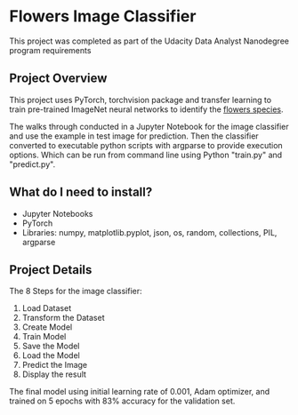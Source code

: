 # Flowers Image Classifier

This project was completed as part of the Udacity Data Analyst Nanodegree program requirements

## Project Overview

This project uses PyTorch, torchvision package and  transfer learning to train pre-trained ImageNet neural networks to identify the [flowers species](http://www.robots.ox.ac.uk/~vgg/data/flowers/102/index.html). 

The walks through conducted in a Jupyter Notebook for the image classifier and use the example in test image for prediction. Then the classifier converted to executable python scripts with argparse to provide execution options. Which can be run from command line using Python "train.py" and "predict.py".

## What do I need to install?

- Jupyter Notebooks
- PyTorch
- Libraries: numpy, matplotlib.pyplot, json, os, random, collections, PIL, argparse

## Project Details

The 8 Steps for the image classifier:
1. Load Dataset
2. Transform the Dataset
3. Create Model
4. Train Model
5. Save the Model
6. Load the Model
7. Predict the Image
8. Display the result

The final model using initial learning rate of 0.001, Adam optimizer, and trained on 5 epochs with 83% accuracy for the validation set.
